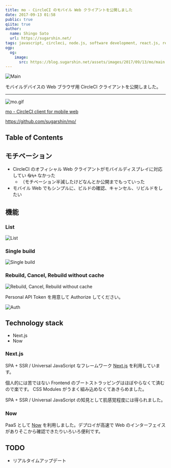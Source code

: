 ```yaml
---
title: mo - CircleCI のモバイル Web クライアントを公開しました
date: 2017-09-13 01:58
public: true
qiita: true
author:
  name: Shingo Sato
  url: https://sugarshin.net/
tags: javascript, circleci, node.js, software development, react.js, redux, next.js, koa.js
ogp:
  og:
    image:
      src: https://blog.sugarshin.net/assets/images/2017/09/13/mo/main.png
---
```


![Main](/assets/images/2017/09/13/mo/main.png)

モバイルデバイスの Web ブラウザ用 CircleCI クライアントを公開しました。

***

![mo.gif](/assets/images/2017/09/13/mo/mo.gif)

[mo - CircleCI client for mobile web](https://moci.now.sh/)

https://github.com/sugarshin/mo/

## Table of Contents

## モチベーション

- CircleCI のオフィシャル Web クライアントがモバイルディスプレイに対応してい ~~ない~~ なかった
  - （モチベーション半減したけどなんとか公開までもっていった
- モバイル Web でもシンプルに、ビルドの確認、キャンセル、リビルドをしたい

## 機能

### List

![List](/assets/images/2017/09/13/mo/0.png)

### Single build

![Single build](/assets/images/2017/09/13/mo/1.png)

### Rebuild, Cancel, Rebuild without cache

![Rebuild, Cancel, Rebuild without cache](/assets/images/2017/09/13/mo/2.png)

Personal API Token を用意して Authorize してください。

![Auth](/assets/images/2017/09/13/mo/auth.png)

## Technology stack

- Next.js
- Now

### Next.js

SPA + SSR / Universal JavaScript なフレームワーク [Next.js](https://github.com/zeit/next.js/) を利用しています。

個人的には苦ではない Frontend のブートストラッピングはほぼやらなくて済むので楽です。 CSS Modules がうまく組み込めなくてあきらめました。

SPA + SSR / Universal JavaScript の知見として肌感覚程度には得られました。

### Now

PaaS として [Now](https://zeit.co/now) を利用しました。デプロイが高速で Web のインターフェイスがありそこから確認できたりいろいろ便利です。

## TODO

- リアルタイムアップデート
